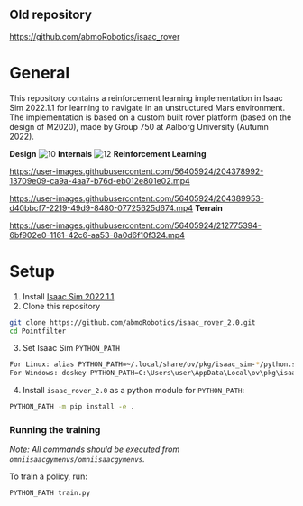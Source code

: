 ## Old repository

https://github.com/abmoRobotics/isaac_rover

# General
This repository contains a reinforcement learning implementation in Isaac Sim 2022.1.1 for learning to navigate in an unstructured Mars environment. The implementation is based on a custom built rover platform (based on the design of M2020), made by Group 750 at Aalborg University (Autumn 2022).

**Design**
![10](https://user-images.githubusercontent.com/56405924/200193226-f0ae8f5f-2c59-45ce-a091-d0b832dbc6ac.JPG)
**Internals**
![12](https://user-images.githubusercontent.com/56405924/200193231-ff1713ef-f4f9-46c4-8d7d-28ef6c3dc83d.JPG)
**Reinforcement Learning**

https://user-images.githubusercontent.com/56405924/204378992-13709e09-ca9a-4aa7-b76d-eb012e801e02.mp4

https://user-images.githubusercontent.com/56405924/204389953-d40bbcf7-2219-49d9-8480-07725625d674.mp4
**Terrain**


https://user-images.githubusercontent.com/56405924/212775394-6bf902e0-1161-42c6-aa53-8a0d6f10f324.mp4


# Setup
1. Install [Isaac Sim 2022.1.1](https://developer.nvidia.com/isaac-sim)
2. Clone this repository 
``` bash
git clone https://github.com/abmoRobotics/isaac_rover_2.0.git
cd Pointfilter
```
3. Set Isaac Sim `PYTHON_PATH`
``` bash
For Linux: alias PYTHON_PATH=~/.local/share/ov/pkg/isaac_sim-*/python.sh
For Windows: doskey PYTHON_PATH=C:\Users\user\AppData\Local\ov\pkg\isaac_sim-*\python.bat $*
```
4. Install `isaac_rover_2.0` as a python module for `PYTHON_PATH`:
```bash
PYTHON_PATH -m pip install -e .
```
### Running the training
*Note: All commands should be executed from `omniisaacgymenvs/omniisaacgymenvs`.*

To train a policy, run:

```bash
PYTHON_PATH train.py
```
